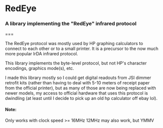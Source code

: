 # RedEye
### A library implementing the "RedEye" infrared protocol
===

The RedEye protocol was mostly used by HP graphing calculators to connect to each other or to a small printer. It is a precursor to the now much more popular IrDA infrared protocol.

This library implements the byte-level protocol, but not HP's character encodings, graphics mode(s), etc.

I made this library mostly so I could get digital readouts from JSI dimmer retrofit kits (rather than having to deal with 5-10 meters of receipt paper from the official printer), but as many of those are now being replaced with newer models, my access to official hardware that uses this protocol is dwindling (at least until I decide to pick up an old hp calculator off ebay lol).

#### Note:
Only works with clock speed >= 16MHz
12MHz may also work, but YMMV